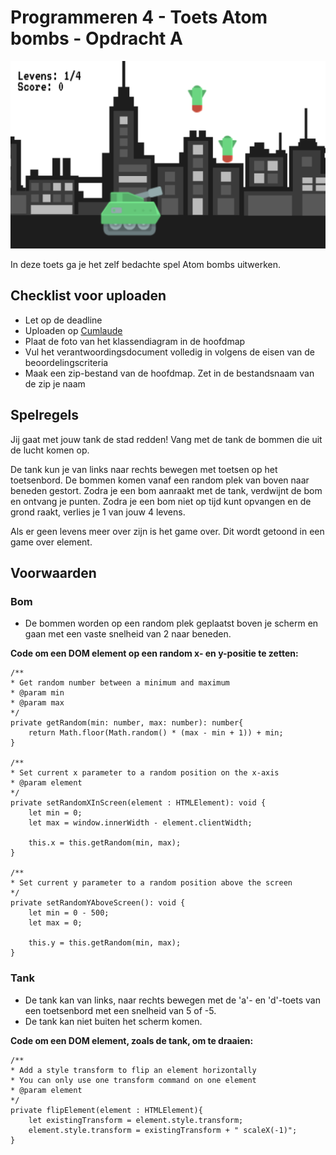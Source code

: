 # Programmeren 4 - Toets Atom bombs - Opdracht A

![Afbeelding van Atom bombs](docs/img/game-image.png)

In deze toets ga je het zelf bedachte spel Atom bombs uitwerken. 

## Checklist voor uploaden
- Let op de deadline
- Uploaden op [Cumlaude](https://lms.hr.nl)
- Plaat de foto van het klassendiagram in de hoofdmap
- Vul het verantwoordingsdocument volledig in volgens de eisen van de beoordelingscriteria
- Maak een zip-bestand van de hoofdmap. Zet in de bestandsnaam van de zip je naam

## Spelregels

Jij gaat met jouw tank de stad redden! Vang met de tank de bommen die uit de lucht komen op.

De tank kun je van links naar rechts bewegen met toetsen op het toetsenbord. De bommen komen vanaf een random plek van boven naar beneden gestort. Zodra je een bom aanraakt met de tank, verdwijnt de bom en ontvang je punten. Zodra je een bom niet op tijd kunt opvangen en de grond raakt, verlies je 1 van jouw 4 levens.

Als er geen levens meer over zijn is het game over. Dit wordt getoond in een game over element.

## Voorwaarden

### Bom
- De bommen worden op een random plek geplaatst boven je scherm en gaan met een vaste snelheid van 2 naar beneden.

**Code om een DOM element op een random x- en y-positie te zetten:**
```
/**
* Get random number between a minimum and maximum
* @param min 
* @param max 
*/
private getRandom(min: number, max: number): number{
    return Math.floor(Math.random() * (max - min + 1)) + min;
}

/**
* Set current x parameter to a random position on the x-axis
* @param element 
*/
private setRandomXInScreen(element : HTMLElement): void {
    let min = 0;
    let max = window.innerWidth - element.clientWidth;

    this.x = this.getRandom(min, max);
}

/**
* Set current y parameter to a random position above the screen
*/
private setRandomYAboveScreen(): void {
    let min = 0 - 500;
    let max = 0;

    this.y = this.getRandom(min, max);
}
```

### Tank
- De tank kan van links, naar rechts bewegen met de 'a'- en 'd'-toets van een toetsenbord met een snelheid van 5 of -5.
- De tank kan niet buiten het scherm komen.

**Code om een DOM element, zoals de tank, om te draaien:**
```
/**
* Add a style transform to flip an element horizontally
* You can only use one transform command on one element
* @param element 
*/
private flipElement(element : HTMLElement){
    let existingTransform = element.style.transform;
    element.style.transform = existingTransform + " scaleX(-1)";
}
```